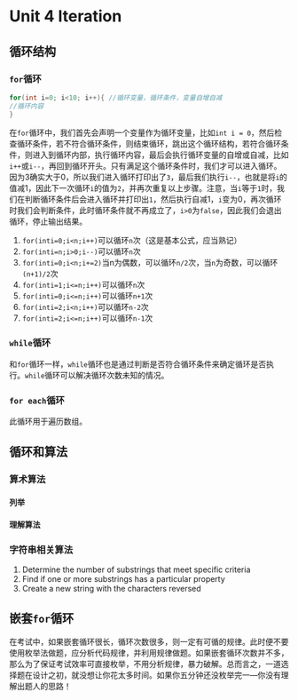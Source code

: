 # Unit 4 Iteration

## 循环结构

### `for`循环

```java
for(int i=0; i<10; i++){ //循环变量，循环条件，变量自增自减
//循环内容
}
```

在`for`循环中，我们首先会声明一个变量作为循环变量，比如`int i = 0`，然后检查循环条件，若不符合循环条件，则结束循环，跳出这个循环结构，若符合循环条件，则进入到循环内部，执行循环内容，最后会执行循环变量的自增或自减，比如`i++`或`i--`，再回到循环开头。只有满足这个循环条件时，我们才可以进入循环。因为3确实大于0，所以我们进入循环打印出了`3`，最后我们执行`i--`，也就是将`i`的值减1，因此下一次循环`i`的值为`2`，并再次重复以上步骤。注意，当`i`等于`1`时，我们在判断循环条件后会进入循环并打印出`1`，然后执行自减1，`i`变为0，再次循环时我们会判断条件，此时循环条件就不再成立了，`i>0`为`false`，因此我们会退出循环，停止输出结果。

1. `for(inti=0;i<n;i++)`可以循环`n`次（这是基本公式，应当熟记）
2. `for(inti=n;i>0;i--)`可以循环`n`次
3. `for(inti=0;i<n;i+=2)`当n为偶数，可以循环`n/2`次，当`n`为奇数，可以循环`(n+1)/2`次
4. `for(inti=1;i<=n;i++)`可以循环`n`次
5. `for(inti=0;i<=n;i++)`可以循环`n+1`次
6. `for(inti=2;i<n;i++)`可以循环`n-2`次
7. `for(inti=2;i<=n;i++)`可以循环`n-1`次

### `while`循环

和`for`循环一样，`while`循环也是通过判断是否符合循环条件来确定循环是否执行。`while`循环可以解决循环次数未知的情况。

### `for each`循环

此循环用于遍历数组。

## 循环和算法

### 算术算法

#### 列举

#### 理解算法

### 字符串相关算法

1. Determine the number of substrings that meet specific criteria
2. Find if one or more substrings has a particular property
3. Create a new string with the characters reversed

## 嵌套`for`循环

在考试中，如果嵌套循环很长，循环次数很多，则一定有可循的规律。此时便不要使用枚举法做题，应分析代码规律，并利用规律做题。如果嵌套循环次数并不多，那么为了保证考试效率可直接枚举，不用分析规律，暴力破解。总而言之，一道选择题在设计之初，就没想让你花太多时间。如果你五分钟还没枚举完一—你没有理解出题人的思路！